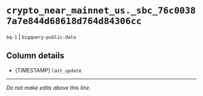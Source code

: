 # `crypto_near_mainnet_us._sbc_76c00387a7e844d68618d764d84306cc`
`bq-1` | `bigquery-public-data`

## Column details
* [TIMESTAMP] `last_update`

-------------------------------------------------------------------------------
*Do not make edits above this line.*
